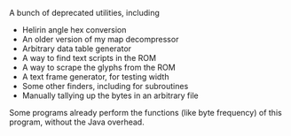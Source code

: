 A bunch of deprecated utilities, including

- Helirin angle hex conversion
- An older version of my map decompressor
- Arbitrary data table generator
- A way to find text scripts in the ROM
- A way to scrape the glyphs from the ROM
- A text frame generator, for testing width
- Some other finders, including for subroutines
- Manually tallying up the bytes in an arbitrary file

Some programs already perform the functions (like byte frequency) of this program, without the Java overhead.
